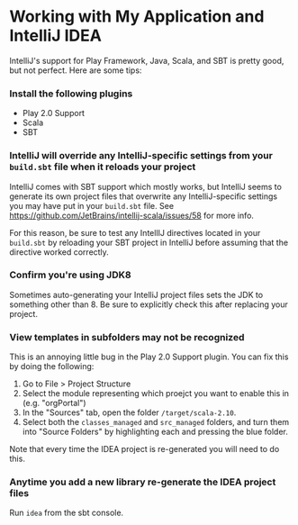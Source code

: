 # Working with My Application and IntelliJ IDEA

IntelliJ's support for Play Framework, Java, Scala, and SBT is pretty good, but not perfect.  Here are some tips:

### Install the following plugins

- Play 2.0 Support
- Scala
- SBT

### IntelliJ will override any IntelliJ-specific settings from your ```build.sbt``` file when it reloads your project
IntelliJ comes with SBT support which mostly works, but IntelliJ seems to generate its own project files that overwrite
any IntelliJ-specific settings you may have put in your ```build.sbt``` file.  See https://github.com/JetBrains/intellij-scala/issues/58 for more info.

For this reason, be sure to test any IntellIJ directives located in your ```build.sbt``` by reloading your SBT project in IntelliJ before assuming
that the directive worked correctly.

### Confirm you're using JDK8
Sometimes auto-generating your IntelliJ project files sets the JDK to something other than 8.  Be sure to explicitly check this after replacing your project.

### View templates in subfolders may not be recognized
This is an annoying little bug in the Play 2.0 Support plugin.  You can fix this by doing the following:

1. Go to File > Project Structure
2. Select the module representing which proejct you want to enable this in (e.g. "orgPortal")
3. In the "Sources" tab, open the folder ```/target/scala-2.10```.
4. Select both the ```classes_managed``` and ```src_managed``` folders, and turn them into "Source Folders" by highlighting each and pressing the blue folder.

Note that every time the IDEA project is re-generated you will need to do this.

### Anytime you add a new library re-generate the IDEA project files
Run ```idea``` from the sbt console.
